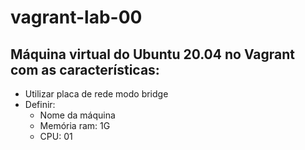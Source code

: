 # vagrant-lab-00

## Máquina virtual do Ubuntu 20.04 no Vagrant com as características:
* Utilizar placa de rede modo bridge
* Definir:
  * Nome da máquina
  * Memória ram: 1G
  * CPU: 01
